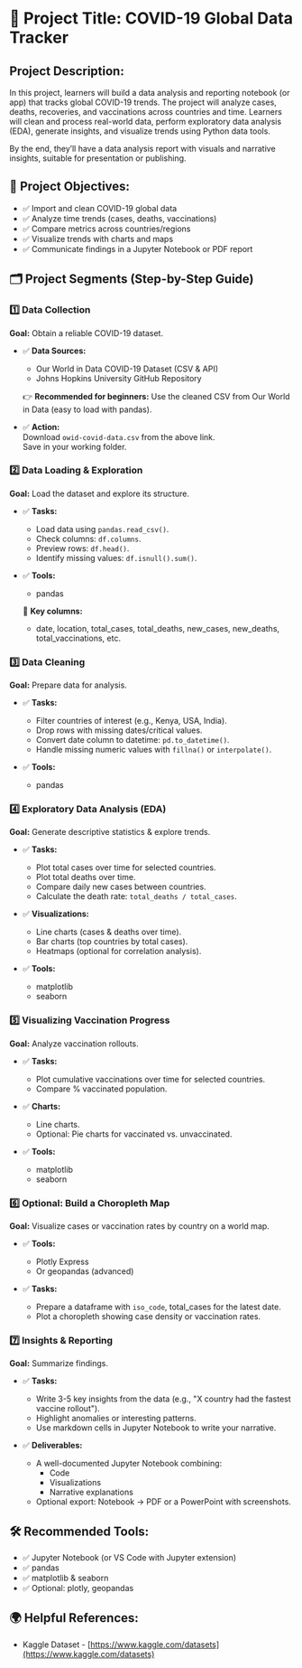 # 📝 Project Title: COVID-19 Global Data Tracker

## Project Description:
In this project, learners will build a data analysis and reporting notebook (or app) that tracks global COVID-19 trends. The project will analyze cases, deaths, recoveries, and vaccinations across countries and time. Learners will clean and process real-world data, perform exploratory data analysis (EDA), generate insights, and visualize trends using Python data tools.

By the end, they’ll have a data analysis report with visuals and narrative insights, suitable for presentation or publishing.

## 🚩 Project Objectives:
- ✅ Import and clean COVID-19 global data
- ✅ Analyze time trends (cases, deaths, vaccinations)
- ✅ Compare metrics across countries/regions
- ✅ Visualize trends with charts and maps
- ✅ Communicate findings in a Jupyter Notebook or PDF report

## 🗂️ Project Segments (Step-by-Step Guide)

### 1️⃣ Data Collection
**Goal:** Obtain a reliable COVID-19 dataset.

- ✅ **Data Sources:**
  - Our World in Data COVID-19 Dataset (CSV & API)
  - Johns Hopkins University GitHub Repository

  👉 **Recommended for beginners:** Use the cleaned CSV from Our World in Data (easy to load with pandas).

- ✅ **Action:**  
  Download `owid-covid-data.csv` from the above link.  
  Save in your working folder.

### 2️⃣ Data Loading & Exploration
**Goal:** Load the dataset and explore its structure.

- ✅ **Tasks:**
  - Load data using `pandas.read_csv()`.
  - Check columns: `df.columns`.
  - Preview rows: `df.head()`.
  - Identify missing values: `df.isnull().sum()`.

- ✅ **Tools:**
  - pandas

  📌 **Key columns:**
  - date, location, total_cases, total_deaths, new_cases, new_deaths, total_vaccinations, etc.

### 3️⃣ Data Cleaning
**Goal:** Prepare data for analysis.

- ✅ **Tasks:**
  - Filter countries of interest (e.g., Kenya, USA, India).
  - Drop rows with missing dates/critical values.
  - Convert date column to datetime: `pd.to_datetime()`.
  - Handle missing numeric values with `fillna()` or `interpolate()`.

- ✅ **Tools:**
  - pandas

### 4️⃣ Exploratory Data Analysis (EDA)
**Goal:** Generate descriptive statistics & explore trends.

- ✅ **Tasks:**
  - Plot total cases over time for selected countries.
  - Plot total deaths over time.
  - Compare daily new cases between countries.
  - Calculate the death rate: `total_deaths / total_cases`.

- ✅ **Visualizations:**
  - Line charts (cases & deaths over time).
  - Bar charts (top countries by total cases).
  - Heatmaps (optional for correlation analysis).

- ✅ **Tools:**
  - matplotlib
  - seaborn

### 5️⃣ Visualizing Vaccination Progress
**Goal:** Analyze vaccination rollouts.

- ✅ **Tasks:**
  - Plot cumulative vaccinations over time for selected countries.
  - Compare % vaccinated population.

- ✅ **Charts:**
  - Line charts.
  - Optional: Pie charts for vaccinated vs. unvaccinated.

- ✅ **Tools:**
  - matplotlib
  - seaborn

### 6️⃣ Optional: Build a Choropleth Map
**Goal:** Visualize cases or vaccination rates by country on a world map.

- ✅ **Tools:**
  - Plotly Express
  - Or geopandas (advanced)

- ✅ **Tasks:**
  - Prepare a dataframe with `iso_code`, total_cases for the latest date.
  - Plot a choropleth showing case density or vaccination rates.

### 7️⃣ Insights & Reporting
**Goal:** Summarize findings.

- ✅ **Tasks:**
  - Write 3-5 key insights from the data (e.g., "X country had the fastest vaccine rollout").
  - Highlight anomalies or interesting patterns.
  - Use markdown cells in Jupyter Notebook to write your narrative.

- ✅ **Deliverables:**
  - A well-documented Jupyter Notebook combining:
    - Code
    - Visualizations
    - Narrative explanations
  - Optional export: Notebook → PDF or a PowerPoint with screenshots.

## 🛠️ Recommended Tools:
- ✅ Jupyter Notebook (or VS Code with Jupyter extension)
- ✅ pandas
- ✅ matplotlib & seaborn
- ✅ Optional: plotly, geopandas

## 🌍 Helpful References:
- Kaggle Dataset - [https://www.kaggle.com/datasets](https://www.kaggle.com/datasets)
